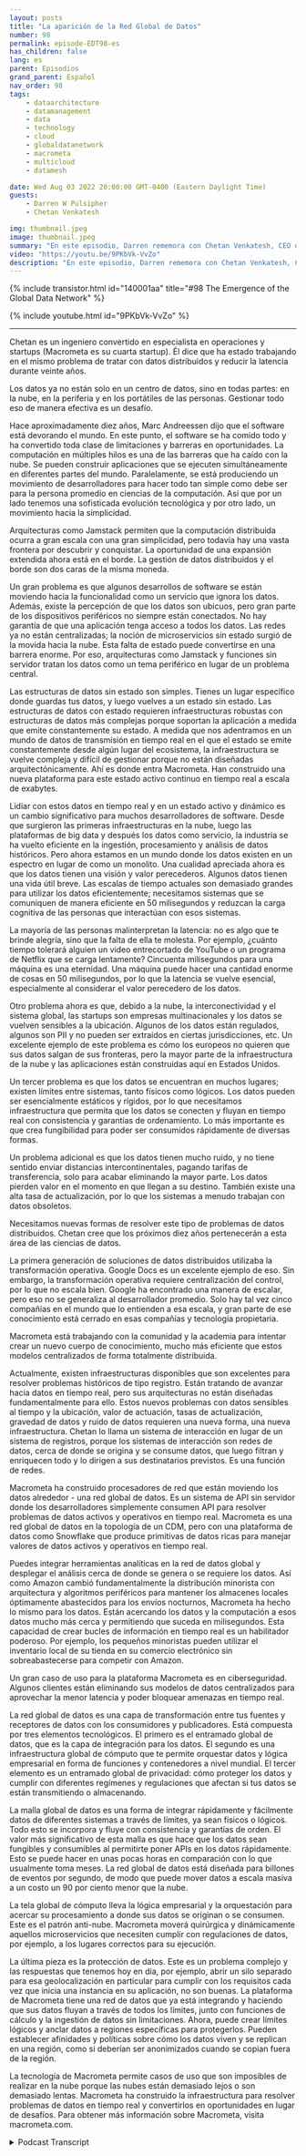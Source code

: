 ```yaml
---
layout: posts
title: "La aparición de la Red Global de Datos"
number: 98
permalink: episode-EDT98-es
has_children: false
lang: es
parent: Episodios
grand_parent: Español
nav_order: 98
tags:
    - dataarchitecture
    - datamanagement
    - data
    - technology
    - cloud
    - globaldatanetwork
    - macrometa
    - multicloud
    - datamesh

date: Wed Aug 03 2022 20:00:00 GMT-0400 (Eastern Daylight Time)
guests:
    - Darren W Pulsipher
    - Chetan Venkatesh

img: thumbnail.jpeg
image: thumbnail.jpeg
summary: "En este episodio, Darren rememora con Chetan Venkatesh, CEO de MacroMeta. Venkatesh tiene una larga trayectoria en gestión de datos desde los primeros días de la Computación en Red y ha fundado MacroMeta para abordar la gestión de datos en los bordes dispersos globalmente, centros de datos y nubes."
video: "https://youtu.be/9PKbVk-VvZo"
description: "En este episodio, Darren rememora con Chetan Venkatesh, CEO de MacroMeta. Venkatesh tiene una larga trayectoria en gestión de datos desde los primeros días de la Computación en Red y ha fundado MacroMeta para abordar la gestión de datos en los bordes dispersos globalmente, centros de datos y nubes."
---
```


<div>
{% include transistor.html id="140001aa" title="#98 The Emergence of the Global Data Network" %}

{% include youtube.html id="9PKbVk-VvZo" %}
</div>

---

Chetan es un ingeniero convertido en especialista en operaciones y startups (Macrometa es su cuarta startup). Él dice que ha estado trabajando en el mismo problema de tratar con datos distribuidos y reducir la latencia durante veinte años.

Los datos ya no están solo en un centro de datos, sino en todas partes: en la nube, en la periferia y en los portátiles de las personas. Gestionar todo eso de manera efectiva es un desafío.

Hace aproximadamente diez años, Marc Andreessen dijo que el software está devorando el mundo. En este punto, el software se ha comido todo y ha convertido toda clase de limitaciones y barreras en oportunidades. La computación en múltiples hilos es una de las barreras que ha caído con la nube. Se pueden construir aplicaciones que se ejecuten simultáneamente en diferentes partes del mundo. Paralelamente, se está produciendo un movimiento de desarrolladores para hacer todo tan simple como debe ser para la persona promedio en ciencias de la computación. Así que por un lado tenemos una sofisticada evolución tecnológica y por otro lado, un movimiento hacia la simplicidad.

Arquitecturas como Jamstack permiten que la computación distribuida ocurra a gran escala con una gran simplicidad, pero todavía hay una vasta frontera por descubrir y conquistar. La oportunidad de una expansión extendida ahora está en el borde. La gestión de datos distribuidos y el borde son dos caras de la misma moneda.

Un gran problema es que algunos desarrollos de software se están moviendo hacia la funcionalidad como un servicio que ignora los datos. Además, existe la percepción de que los datos son ubicuos, pero gran parte de los dispositivos periféricos no siempre están conectados. No hay garantía de que una aplicación tenga acceso a todos los datos. Las redes ya no están centralizadas; la noción de microservicios sin estado surgió de la movida hacia la nube. Esta falta de estado puede convertirse en una barrera enorme. Por eso, arquitecturas como Jamstack y funciones sin servidor tratan los datos como un tema periférico en lugar de un problema central.

Las estructuras de datos sin estado son simples. Tienes un lugar específico donde guardas tus datos, y luego vuelves a un estado sin estado. Las estructuras de datos con estado requieren infraestructuras robustas con estructuras de datos más complejas porque soportan la aplicación a medida que emite constantemente su estado. A medida que nos adentramos en un mundo de datos de transmisión en tiempo real en el que el estado se emite constantemente desde algún lugar del ecosistema, la infraestructura se vuelve compleja y difícil de gestionar porque no están diseñadas arquitectónicamente. Ahí es donde entra Macrometa. Han construido una nueva plataforma para este estado activo continuo en tiempo real a escala de exabytes.

Lidiar con estos datos en tiempo real y en un estado activo y dinámico es un cambio significativo para muchos desarrolladores de software. Desde que surgieron las primeras infraestructuras en la nube, luego las plataformas de big data y después los datos como servicio, la industria se ha vuelto eficiente en la ingestión, procesamiento y análisis de datos históricos. Pero ahora estamos en un mundo donde los datos existen en un espectro en lugar de como un monolito. Una cualidad apreciada ahora es que los datos tienen una visión y valor perecederos. Algunos datos tienen una vida útil breve. Las escalas de tiempo actuales son demasiado grandes para utilizar los datos eficientemente; necesitamos sistemas que se comuniquen de manera eficiente en 50 milisegundos y reduzcan la carga cognitiva de las personas que interactúan con esos sistemas.

La mayoría de las personas malinterpretan la latencia: no es algo que te brinde alegría, sino que la falta de ella te molesta. Por ejemplo, ¿cuánto tiempo tolerará alguien un video entrecortado de YouTube o un programa de Netflix que se carga lentamente? Cincuenta milisegundos para una máquina es una eternidad. Una máquina puede hacer una cantidad enorme de cosas en 50 milisegundos, por lo que la latencia se vuelve esencial, especialmente al considerar el valor perecedero de los datos.

Otro problema ahora es que, debido a la nube, la interconectividad y el sistema global, las startups son empresas multinacionales y los datos se vuelven sensibles a la ubicación. Algunos de los datos están regulados, algunos son PII y no pueden ser extraídos en ciertas jurisdicciones, etc. Un excelente ejemplo de este problema es cómo los europeos no quieren que sus datos salgan de sus fronteras, pero la mayor parte de la infraestructura de la nube y las aplicaciones están construidas aquí en Estados Unidos.

Un tercer problema es que los datos se encuentran en muchos lugares; existen límites entre sistemas, tanto físicos como lógicos. Los datos pueden ser esencialmente estáticos y rígidos, por lo que necesitamos infraestructura que permita que los datos se conecten y fluyan en tiempo real con consistencia y garantías de ordenamiento. Lo más importante es que crea fungibilidad para poder ser consumidos rápidamente de diversas formas.

Un problema adicional es que los datos tienen mucho ruido, y no tiene sentido enviar distancias intercontinentales, pagando tarifas de transferencia, solo para acabar eliminando la mayor parte. Los datos pierden valor en el momento en que llegan a su destino. También existe una alta tasa de actualización, por lo que los sistemas a menudo trabajan con datos obsoletos.

Necesitamos nuevas formas de resolver este tipo de problemas de datos distribuidos. Chetan cree que los próximos diez años pertenecerán a esta área de las ciencias de datos.

La primera generación de soluciones de datos distribuidos utilizaba la transformación operativa. Google Docs es un excelente ejemplo de eso. Sin embargo, la transformación operativa requiere centralización del control, por lo que no escala bien. Google ha encontrado una manera de escalar, pero eso no se generaliza al desarrollador promedio. Solo hay tal vez cinco compañías en el mundo que lo entienden a esa escala, y gran parte de ese conocimiento está cerrado en esas compañías y tecnología propietaria.

Macrometa está trabajando con la comunidad y la academia para intentar crear un nuevo cuerpo de conocimiento, mucho más eficiente que estos modelos centralizados de forma totalmente distribuida.

Actualmente, existen infraestructuras disponibles que son excelentes para resolver problemas históricos de tipo registro. Están tratando de avanzar hacia datos en tiempo real, pero sus arquitecturas no están diseñadas fundamentalmente para ello. Estos nuevos problemas con datos sensibles al tiempo y la ubicación, valor de actuación, tasas de actualización, gravedad de datos y ruido de datos requieren una nueva forma, una nueva infraestructura. Chetan lo llama un sistema de interacción en lugar de un sistema de registros, porque los sistemas de interacción son redes de datos, cerca de donde se origina y se consume datos, que luego filtran y enriquecen todo y lo dirigen a sus destinatarios previstos. Es una función de redes.

Macrometa ha construido procesadores de red que están moviendo los datos alrededor - una red global de datos. Es un sistema de API sin servidor donde los desarrolladores simplemente consumen API para resolver problemas de datos activos y operativos en tiempo real. Macrometa es una red global de datos en la topología de un CDM, pero con una plataforma de datos como Snowflake que produce primitivas de datos ricas para manejar valores de datos activos y operativos en tiempo real.

Puedes integrar herramientas analíticas en la red de datos global y desplegar el análisis cerca de donde se genera o se requiere los datos. Así como Amazon cambió fundamentalmente la distribución minorista con arquitectura y algoritmos periféricos para mantener los almacenes locales óptimamente abastecidos para los envíos nocturnos, Macrometa ha hecho lo mismo para los datos. Están acercando los datos y la computación a esos datos mucho más cerca y permitiendo que suceda en milisegundos. Esta capacidad de crear bucles de información en tiempo real es un habilitador poderoso. Por ejemplo, los pequeños minoristas pueden utilizar el inventario local de su tienda en su comercio electrónico sin sobreabastecerse para competir con Amazon.

Un gran caso de uso para la plataforma Macrometa es en ciberseguridad. Algunos clientes están eliminando sus modelos de datos centralizados para aprovechar la menor latencia y poder bloquear amenazas en tiempo real.

La red global de datos es una capa de transformación entre tus fuentes y receptores de datos con los consumidores y publicadores. Está compuesta por tres elementos tecnológicos. El primero es el entramado global de datos, que es la capa de integración para los datos. El segundo es una infraestructura global de cómputo que te permite orquestar datos y lógica empresarial en forma de funciones y contenedores a nivel mundial. El tercer elemento es un entramado global de privacidad: cómo proteger los datos y cumplir con diferentes regímenes y regulaciones que afectan si tus datos se están transmitiendo o almacenando.

La malla global de datos es una forma de integrar rápidamente y fácilmente datos de diferentes sistemas a través de límites, ya sean físicos o lógicos. Todo esto se incorpora y fluye con consistencia y garantías de orden. El valor más significativo de esta malla es que hace que los datos sean fungibles y consumibles al permitirte poner APIs en los datos rápidamente. Esto se puede hacer en unas pocas horas en comparación con lo que usualmente toma meses. La red global de datos está diseñada para billones de eventos por segundo, de modo que puede mover datos a escala masiva a un costo un 90 por ciento menor que la nube.

La tela global de cómputo lleva la lógica empresarial y la orquestación para acercar su procesamiento a donde sus datos se originan o se consumen. Este es el patrón anti-nube. Macrometa moverá quirúrgica y dinámicamente aquellos microservicios que necesiten cumplir con regulaciones de datos, por ejemplo, a los lugares correctos para su ejecución.

La última pieza es la protección de datos. Este es un problema complejo y las respuestas que tenemos hoy en día, por ejemplo, abrir un silo separado para esa geolocalización en particular para cumplir con los requisitos cada vez que inicia una instancia en su aplicación, no son buenas. La plataforma de Macrometa tiene una red de datos que ya está integrando y haciendo que sus datos fluyan a través de todos los límites, junto con funciones de cálculo y la ingestión de datos sin limitaciones. Ahora, puede crear límites lógicos y anclar datos a regiones específicas para protegerlos. Pueden establecer afinidades y políticas sobre cómo los datos viven y se replican en una región, como si deberían ser anonimizados cuando se copian fuera de la región.

La tecnología de Macrometa permite casos de uso que son imposibles de realizar en la nube porque las nubes están demasiado lejos o son demasiado lentas. Macrometa ha construido la infraestructura para resolver problemas de datos en tiempo real y convertirlos en oportunidades en lugar de desafíos. Para obtener más información sobre Macrometa, visita macrometa.com.



<details>
<summary> Podcast Transcript </summary>

<p></p>

</details>

